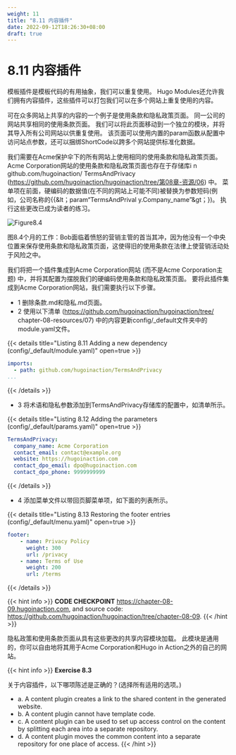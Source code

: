 ```yaml
---
weight: 11
title: "8.11 内容插件"
date: 2022-09-12T18:26:30+08:00
draft: true
---
```


# 8.11 内容插件

模板插件是模板代码的有用抽象，我们可以重复使用。 Hugo Modules还允许我们拥有内容插件，这些插件可以打包我们可以在多个网站上重复使用的内容。

可在众多网站上共享的内容的一个例子是使用条款和隐私政策页面。 同一公司的网站共享相同的使用条款页面。 我们可以将此页面移动到一个独立的模块，并将其导入所有公司网站以供重复使用。 该页面可以使用内置的param函数从配置中访问站点参数，还可以捆绑ShortCode以跨多个网站提供标准化数据。

我们需要在Acme保护伞下的所有网站上使用相同的使用条款和隐私政策页面。 Acme Corporation网站的使用条款和隐私政策页面也存在于存储库i n github.com/hugoinaction/ TermsAndPrivacy (https://github.com/hugoinaction/hugoinaction/tree/第08章-资源/06) 中。 菜单项在前面，硬编码的数据值(在不同的网站上可能不同)被替换为参数短码(例如，公司名称的{{&lt；param“TermsAndPrival y.Company_name”&gt；})。 执行这些更改已成为读者的练习。

![Figure8.4](Figure8.4.svg)

图8.4个月的工作：Bob面临着愤怒的营销主管的首当其冲，因为他没有一个中央位置来保存使用条款和隐私政策页面，这使得旧的使用条款在法律上使营销活动处于风险之中。

我们将把一个插件集成到Acme Corporation网站 (而不是Acme Corporation主题) 中，并将其配置为摆脱我们的硬编码使用条款和隐私政策页面。 要将此插件集成到Acme Corporation网站，我们需要执行以下步骤。
- 1 删除条款.md和隐私.md页面。
- 2 使用以下清单 (https://github.com/hugoinaction/hugoinaction/tree/ chapter-08-resources/07) 中的内容更新config/_default文件夹中的module.yaml文件。

{{< details title="Listing 8.11 Adding a new dependency (config/_default/module.yaml)" open=true >}}
```yaml
imports:
  - path: github.com/hugoinaction/TermsAndPrivacy
...
```
{{< /details >}}

- 3 将术语和隐私参数添加到TermsAndPrivacy存储库的配置中，如清单所示。

{{< details title="Listing 8.12  Adding the parameters (config/_default/params.yaml)" open=true >}}
```yaml
TermsAndPrivacy:
  company_name: Acme Corporation 
  contact_email: contact@example.org 
  website: https://hugoinaction.com 
  contact_dpo_email: dpo@hugoinaction.com 
  contact_dpo_phone: 9999999999
```
{{< /details >}}

- 4 添加菜单文件以带回页脚菜单项，如下面的列表所示。

{{< details title="Listing 8.13 Restoring the footer entries (config/_default/menu.yaml)" open=true >}}
```yaml
footer:
    - name: Privacy Policy
      weight: 300
      url: /privacy
    - name: Terms of Use
      weight: 200
      url: /terms
```
{{< /details >}}

{{< hint info >}}
**CODE CHECKPOINT**    https://chapter-08-09.hugoinaction.com, and source code: https://github.com/hugoinaction/hugoinaction/tree/chapter-08-09.
{{< /hint >}}

隐私政策和使用条款页面从具有这些更改的共享内容模块加载。 此模块是通用的，你可以自由地将其用于Acme Corporation和Hugo in Action之外的自己的网站。

{{< hint info >}}
**Exercise 8.3**

关于内容插件，以下哪项陈述是正确的？(选择所有适用的选项。)
- a. A content plugin creates a link to the shared content in the generated website.
- b. A content plugin cannot have template code.
- c. A content plugin can be used to set up access control on the content by splitting each area into a separate repository.
- d. A content plugin moves the common content into a separate repository for one place of access.
{{< /hint >}}